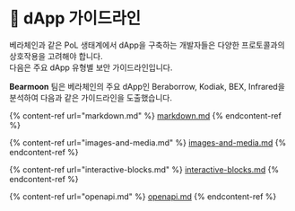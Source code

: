 # 💸 dApp 가이드라인

베라체인과 같은 PoL 생태계에서 dApp을 구축하는 개발자들은 다양한 프로토콜과의 상호작용을 고려해야 합니다. \
다음은 주요 dApp 유형별 보안 가이드라인입니다.

**Bearmoon** 팀은 베라체인의 주요 dApp인 Beraborrow, Kodiak, BEX, Infrared을 분석하여 다음과 같은 가이드라인을 도출했습니다.

{% content-ref url="markdown.md" %}
[markdown.md](markdown.md)
{% endcontent-ref %}

{% content-ref url="images-and-media.md" %}
[images-and-media.md](images-and-media.md)
{% endcontent-ref %}

{% content-ref url="interactive-blocks.md" %}
[interactive-blocks.md](interactive-blocks.md)
{% endcontent-ref %}

{% content-ref url="openapi.md" %}
[openapi.md](openapi.md)
{% endcontent-ref %}
